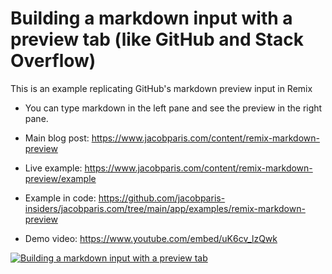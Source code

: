 # Building a markdown input with a preview tab (like GitHub and Stack Overflow)

This is an example replicating GitHub's markdown preview input in Remix

- You can type markdown in the left pane and see the preview in the right pane.

- Main blog post: https://www.jacobparis.com/content/remix-markdown-preview
- Live example: https://www.jacobparis.com/content/remix-markdown-preview/example
- Example in code: https://github.com/jacobparis-insiders/jacobparis.com/tree/main/app/examples/remix-markdown-preview
- Demo video: https://www.youtube.com/embed/uK6cv_lzQwk

[![Building a markdown input with a preview tab](https://img.youtube.com/vi/uK6cv_lzQwk/0.jpg)](https://www.youtube.com/watch?v=uK6cv_lzQwk "Building a markdown input with a preview tab")

